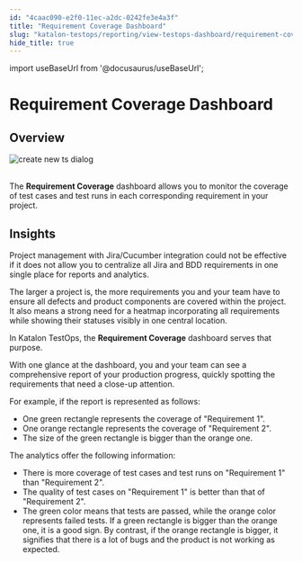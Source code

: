 ```yaml
---
id: "4caac090-e2f0-11ec-a2dc-0242fe3e4a3f"
title: "Requirement Coverage Dashboard"
slug: "katalon-testops/reporting/view-testops-dashboard/requirement-coverage-dashboard"
hide_title: true
---
```

import useBaseUrl from '@docusaurus/useBaseUrl';

    

# <a id="id_dashboard-requirement-coverage" class="anchor_top_offset"/><a id="ariaid-title1" class="anchor_top_offset"/>Requirement Coverage Dashboard

    
    
  
    

## <a id="id_1" class="anchor_top_offset"/>Overview

    
      
<p xmlns="http://www.w3.org/1999/xhtml" className="p">   <img className="image" src={useBaseUrl("https://github.com/katalon-studio/docs-images/raw/master/katalon-analytics/docs/overview/kt-dashboard-requirement-coverage-ui-may2022.png")} alt="create new ts dialog" /><br /><br /> </p> 
      
<p xmlns="http://www.w3.org/1999/xhtml" className="p">The <strong className="ph b">Requirement Coverage</strong> dashboard allows you   to monitor the coverage of test cases and test runs in each   corresponding requirement in your project.</p> 
    
  
    

## <a id="id_2" class="anchor_top_offset"/>Insights

    
      
<p xmlns="http://www.w3.org/1999/xhtml" className="p">Project management with Jira/Cucumber integration could not be   effective if it does not allow you to centralize all Jira and BDD   requirements in one single place for reports and analytics.</p> 
      
<p xmlns="http://www.w3.org/1999/xhtml" className="p">The larger a project is, the more requirements you and your team   have to ensure all defects and product components are covered   within the project. It also means a strong need for a heatmap   incorporating all requirements while showing their statuses visibly   in one central location.</p> 
      
<p xmlns="http://www.w3.org/1999/xhtml" className="p">In Katalon TestOps, the <strong className="ph b">Requirement Coverage</strong>   dashboard serves that purpose.</p> 
      
<p xmlns="http://www.w3.org/1999/xhtml" className="p">With one glance at the dashboard, you and your team can see a   comprehensive report of your production progress, quickly spotting   the requirements that need a close-up attention.</p> 
      
<p xmlns="http://www.w3.org/1999/xhtml" className="p">For example, if the report is represented as follows:</p> 
      
<ul xmlns="http://www.w3.org/1999/xhtml" className="ul">   <li className="li">One green rectangle represents the coverage of "Requirement     1".</li>   <li className="li">One orange rectangle represents the coverage of "Requirement     2".</li>   <li className="li">The size of the green rectangle is bigger than the orange     one.</li> </ul> 
      
<p xmlns="http://www.w3.org/1999/xhtml" className="p">The analytics offer the following information:</p> 
      
<ul xmlns="http://www.w3.org/1999/xhtml" className="ul">   <li className="li">There is more coverage of test cases and test runs on     "Requirement 1" than "Requirement 2".</li>   <li className="li">The quality of test cases on "Requirement 1" is better than     that of "Requirement 2".</li>   <li className="li">The green color means that tests are passed, while the orange     color represents failed tests. If a green rectangle is bigger than     the orange one, it is a good sign. By contrast, if the orange     rectangle is bigger, it signifies that there is a lot of bugs and     the product is not working as expected.</li> </ul> 
    
  
